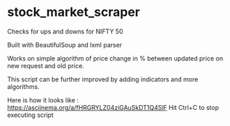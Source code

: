 # stock_market_scraper
Checks for ups and downs for NIFTY 50

Built with BeautifulSoup and lxml parser

Works on simple algorithm of price change in % between updated price on new request and old price.

This script can be further improved by adding indicators and more algorithms.

Here is how it looks like : https://asciinema.org/a/fHRGRYLZ04ziGAuSkDT1Q4SlF
Hit Ctrl+C to stop executing script
